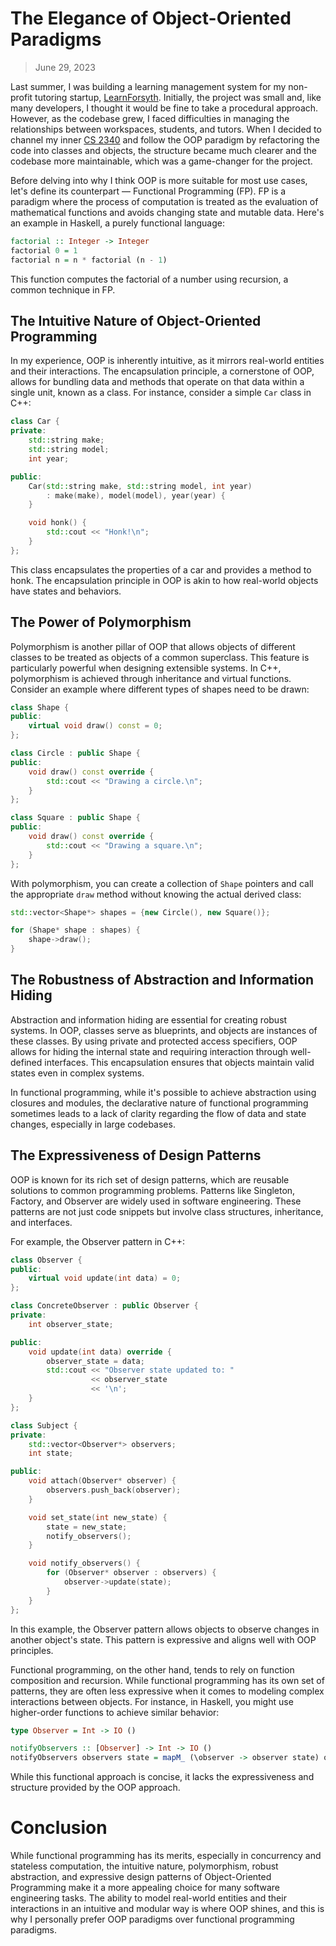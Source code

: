 # The Elegance of Object-Oriented Paradigms

> June 29, 2023

Last summer, I was building a learning management system for my non-profit tutoring startup, [LearnForsyth](https://learnforsyth.org). Initially, the project was small and, like many developers, I thought it would be fine to take a procedural approach. However, as the codebase grew, I faced difficulties in managing the relationships between workspaces, students, and tutors. When I decided to channel my inner [CS 2340](https://gt-student-wiki.org/mediawiki/index.php/CS_2340) and follow the OOP paradigm by refactoring the code into classes and objects, the structure became much clearer and the codebase more maintainable, which was a game-changer for the project.

Before delving into why I think OOP is more suitable for most use cases, let's define its counterpart –– Functional Programming (FP). FP is a paradigm where the process of computation is treated as the evaluation of mathematical functions and avoids changing state and mutable data. Here's an example in Haskell, a purely functional language:

```haskell
factorial :: Integer -> Integer
factorial 0 = 1
factorial n = n * factorial (n - 1)
```

This function computes the factorial of a number using recursion, a common technique in FP.

## The Intuitive Nature of Object-Oriented Programming

In my experience, OOP is inherently intuitive, as it mirrors real-world entities and their interactions. The encapsulation principle, a cornerstone of OOP, allows for bundling data and methods that operate on that data within a single unit, known as a class. For instance, consider a simple `Car` class in C++:

```cpp
class Car {
private:
    std::string make;
    std::string model;
    int year;

public:
    Car(std::string make, std::string model, int year)
        : make(make), model(model), year(year) {
    }

    void honk() {
        std::cout << "Honk!\n";
    }
};
```

This class encapsulates the properties of a car and provides a method to honk. The encapsulation principle in OOP is akin to how real-world objects have states and behaviors.

## The Power of Polymorphism

Polymorphism is another pillar of OOP that allows objects of different classes to be treated as objects of a common superclass. This feature is particularly powerful when designing extensible systems. In C++, polymorphism is achieved through inheritance and virtual functions. Consider an example where different types of shapes need to be drawn:

```cpp
class Shape {
public:
    virtual void draw() const = 0;
};

class Circle : public Shape {
public:
    void draw() const override {
        std::cout << "Drawing a circle.\n";
    }
};

class Square : public Shape {
public:
    void draw() const override {
        std::cout << "Drawing a square.\n";
    }
};
```

With polymorphism, you can create a collection of `Shape` pointers and call the appropriate `draw` method without knowing the actual derived class:

```cpp
std::vector<Shape*> shapes = {new Circle(), new Square()};

for (Shape* shape : shapes) {
    shape->draw();
}
```

## The Robustness of Abstraction and Information Hiding

Abstraction and information hiding are essential for creating robust systems. In OOP, classes serve as blueprints, and objects are instances of these classes. By using private and protected access specifiers, OOP allows for hiding the internal state and requiring interaction through well-defined interfaces. This encapsulation ensures that objects maintain valid states even in complex systems.

In functional programming, while it's possible to achieve abstraction using closures and modules, the declarative nature of functional programming sometimes leads to a lack of clarity regarding the flow of data and state changes, especially in large codebases.

## The Expressiveness of Design Patterns

OOP is known for its rich set of design patterns, which are reusable solutions to common programming problems. Patterns like Singleton, Factory, and Observer are widely used in software engineering. These patterns are not just code snippets but involve class structures, inheritance, and interfaces.

For example, the Observer pattern in C++:

```cpp
class Observer {
public:
    virtual void update(int data) = 0;
};

class ConcreteObserver : public Observer {
private:
    int observer_state;

public:
    void update(int data) override {
        observer_state = data;
        std::cout << "Observer state updated to: "
                  << observer_state
                  << '\n';
    }
};

class Subject {
private:
    std::vector<Observer*> observers;
    int state;

public:
    void attach(Observer* observer) {
        observers.push_back(observer);
    }

    void set_state(int new_state) {
        state = new_state;
        notify_observers();
    }

    void notify_observers() {
        for (Observer* observer : observers) {
            observer->update(state);
        }
    }
};
```

In this example, the Observer pattern allows objects to observe changes in another object's state. This pattern is expressive and aligns well with OOP principles.

Functional programming, on the other hand, tends to rely on function composition and recursion. While functional programming has its own set of patterns, they are often less expressive when it comes to modeling complex interactions between objects. For instance, in Haskell, you might use higher-order functions to achieve similar behavior:

```haskell
type Observer = Int -> IO ()

notifyObservers :: [Observer] -> Int -> IO ()
notifyObservers observers state = mapM_ (\observer -> observer state) observers
```

While this functional approach is concise, it lacks the expressiveness and structure provided by the OOP approach.

# Conclusion

While functional programming has its merits, especially in concurrency and stateless computation, the intuitive nature, polymorphism, robust abstraction, and expressive design patterns of Object-Oriented Programming make it a more appealing choice for many software engineering tasks. The ability to model real-world entities and their interactions in an intuitive and modular way is where OOP shines, and this is why I personally prefer OOP paradigms over functional programming paradigms.
